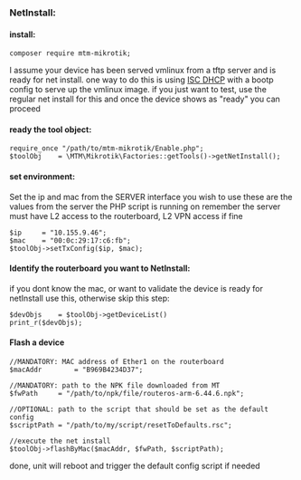### NetInstall:

#### install:

```
composer require mtm-mikrotik;
```

I assume your device has been served vmlinux from a tftp server and is ready for net install.
one way to do this is using <a href="./Docs/Examples/ISC-DHCP/dhcpd.conf">ISC DHCP</a> with a bootp config to serve up the vmlinux image.
if you just want to test, use the regular net install for this and once the device shows as "ready" you can proceed

#### ready the tool object:

```
require_once "/path/to/mtm-mikrotik/Enable.php";
$toolObj	= \MTM\Mikrotik\Factories::getTools()->getNetInstall();
```

#### set environment:

Set the ip and mac from the SERVER interface you wish to use
these are the values from the server the PHP script is running on
remember the server must have L2 access to the routerboard, L2 VPN access if fine

```
$ip		= "10.155.9.46";
$mac	= "00:0c:29:17:c6:fb";
$toolObj->setTxConfig($ip, $mac);
```

#### Identify the routerboard you want to NetInstall:

if you dont know the mac, or want to validate the device is ready for netInstall use this, otherwise skip this step:

```
$devObjs	= $toolObj->getDeviceList()
print_r($devObjs);
```

#### Flash a device

```
//MANDATORY: MAC address of Ether1 on the routerboard
$macAddr		= "B969B4234D37";

//MANDATORY: path to the NPK file downloaded from MT
$fwPath		= "/path/to/npk/file/routeros-arm-6.44.6.npk";

//OPTIONAL: path to the script that should be set as the default config
$scriptPath	= "/path/to/my/script/resetToDefaults.rsc";
	
//execute the net install
$toolObj->flashByMac($macAddr, $fwPath, $scriptPath);
```

done, unit will reboot and trigger the default config script if needed

